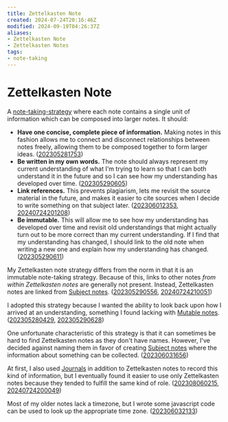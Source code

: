 ```yaml
---
title: Zettelkasten Note
created: 2024-07-24T20:16:46Z
modified: 2024-09-19T04:26:37Z
aliases:
- Zettelkasten Note
- Zettelkasten Notes
tags:
- note-taking
---
```


# Zettelkasten Note

A [note-taking-strategy](note-taking-strategy.md) where each note contains a single unit of information which can be composed into larger notes. It should:

* **Have one concise, complete piece of information.** Making notes in this fashion allows me to connect and disconnect relationships between notes freely, allowing them to be composed together to form larger ideas. ([202305281753](../entries/202305281753.md))
* **Be written in my own words.** The note should always represent my current understanding of what I'm trying to learn so that I can both understand it in the future and so I can see how my understanding has developed over time. ([202305290605](../entries/202305290605.md))
* **Link references.** This prevents plagiarism, lets me revisit the source material in the future, and makes it easier to cite sources when I decide to write something on that subject later. ([202306012353](../entries/202306012353.md), [20240724201208](../entries/20240724201208.md))
* **Be immutable.** This will allow me to see how my understanding has developed over time and revisit old understandings that might actually turn out to be more correct than my current understanding. If I find that my understanding has changed, I should link to the old note when writing a new one and explain how my understanding has changed. ([202305290611](../entries/202305290611.md))

My Zettelkasten note strategy differs from the norm in that it is an immutable note-taking strategy. Because of this, links to other notes _from within Zettelkasten notes_ are generally not present. Instead, Zettelkasten notes are linked from [Subject notes](subject-note.md). ([202305290556](../entries/202305290556.md), [20240724210051](../entries/20240724210051.md))

I adopted this strategy because I wanted the ability to look back upon how I arrived at an understanding, something I found lacking with [Mutable notes](mutable-note.md). ([202305280429](../entries/202305280429.md), [202305290628](../entries/202305290628.md))

One unfortunate characteristic of this strategy is that it can sometimes be hard to find Zettelkasten notes as they don't have names. However, I've decided against naming them in favor of creating [Subject notes](subject-note.md) where the information about something can be collected. ([202306031656](../entries/202306031656.md))

At first, I also used [Journals](journal.md) in addition to Zettelkasten notes to record this kind of information, but I eventually found it easier to use only Zettelkasten notes because they tended to fulfill the same kind of role. ([202308060215](../entries/202308060215.md), [20240724200049](../entries/20240724200049.md))

Most of my older notes lack a timezone, but I wrote some javascript code can be used to look up the appropriate time zone. ([202306032133](../entries/202306032133.md))
